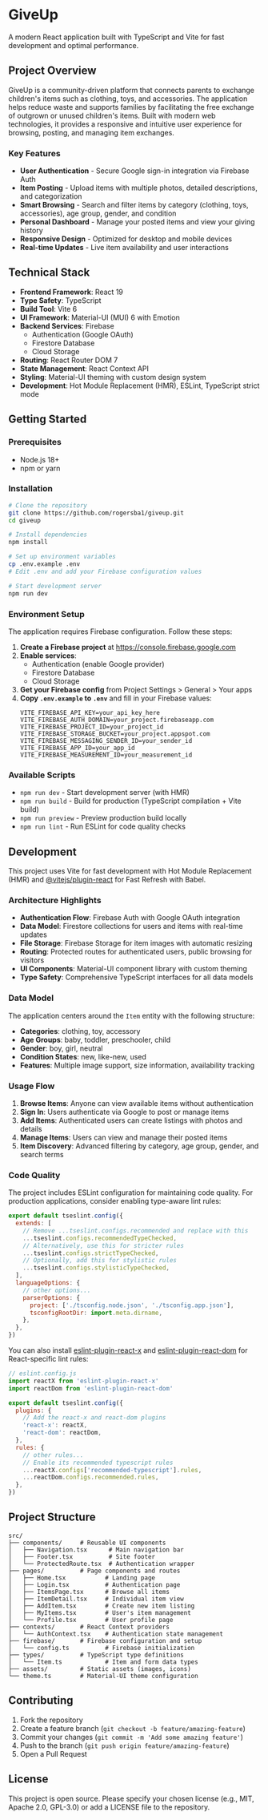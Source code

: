 # GiveUp

A modern React application built with TypeScript and Vite for fast development and optimal performance.

## Project Overview

GiveUp is a community-driven platform that connects parents to exchange children's items such as clothing, toys, and accessories. The application helps reduce waste and supports families by facilitating the free exchange of outgrown or unused children's items. Built with modern web technologies, it provides a responsive and intuitive user experience for browsing, posting, and managing item exchanges.

### Key Features

- **User Authentication** - Secure Google sign-in integration via Firebase Auth
- **Item Posting** - Upload items with multiple photos, detailed descriptions, and categorization
- **Smart Browsing** - Search and filter items by category (clothing, toys, accessories), age group, gender, and condition
- **Personal Dashboard** - Manage your posted items and view your giving history
- **Responsive Design** - Optimized for desktop and mobile devices
- **Real-time Updates** - Live item availability and user interactions

## Technical Stack

- **Frontend Framework**: React 19
- **Type Safety**: TypeScript
- **Build Tool**: Vite 6
- **UI Framework**: Material-UI (MUI) 6 with Emotion
- **Backend Services**: Firebase
  - Authentication (Google OAuth)
  - Firestore Database
  - Cloud Storage
- **Routing**: React Router DOM 7
- **State Management**: React Context API
- **Styling**: Material-UI theming with custom design system
- **Development**: Hot Module Replacement (HMR), ESLint, TypeScript strict mode

## Getting Started

### Prerequisites

- Node.js 18+ 
- npm or yarn

### Installation

```bash
# Clone the repository
git clone https://github.com/rogersba1/giveup.git
cd giveup

# Install dependencies
npm install

# Set up environment variables
cp .env.example .env
# Edit .env and add your Firebase configuration values

# Start development server
npm run dev
```

### Environment Setup

The application requires Firebase configuration. Follow these steps:

1. **Create a Firebase project** at https://console.firebase.google.com
2. **Enable services**:
   - Authentication (enable Google provider)
   - Firestore Database
   - Cloud Storage
3. **Get your Firebase config** from Project Settings > General > Your apps
4. **Copy `.env.example` to `.env`** and fill in your Firebase values:
   ```env
   VITE_FIREBASE_API_KEY=your_api_key_here
   VITE_FIREBASE_AUTH_DOMAIN=your_project.firebaseapp.com
   VITE_FIREBASE_PROJECT_ID=your_project_id
   VITE_FIREBASE_STORAGE_BUCKET=your_project.appspot.com
   VITE_FIREBASE_MESSAGING_SENDER_ID=your_sender_id
   VITE_FIREBASE_APP_ID=your_app_id
   VITE_FIREBASE_MEASUREMENT_ID=your_measurement_id
   ```

### Available Scripts

- `npm run dev` - Start development server (with HMR)
- `npm run build` - Build for production (TypeScript compilation + Vite build)
- `npm run preview` - Preview production build locally
- `npm run lint` - Run ESLint for code quality checks

## Development

This project uses Vite for fast development with Hot Module Replacement (HMR) and [@vitejs/plugin-react](https://github.com/vitejs/vite-plugin-react/blob/main/packages/plugin-react/README.md) for Fast Refresh with Babel.

### Architecture Highlights

- **Authentication Flow**: Firebase Auth with Google OAuth integration
- **Data Model**: Firestore collections for users and items with real-time updates
- **File Storage**: Firebase Storage for item images with automatic resizing
- **Routing**: Protected routes for authenticated users, public browsing for visitors
- **UI Components**: Material-UI component library with custom theming
- **Type Safety**: Comprehensive TypeScript interfaces for all data models

### Data Model

The application centers around the `Item` entity with the following structure:

- **Categories**: clothing, toy, accessory
- **Age Groups**: baby, toddler, preschooler, child
- **Gender**: boy, girl, neutral
- **Condition States**: new, like-new, used
- **Features**: Multiple image support, size information, availability tracking

### Usage Flow

1. **Browse Items**: Anyone can view available items without authentication
2. **Sign In**: Users authenticate via Google to post or manage items
3. **Add Items**: Authenticated users can create listings with photos and details
4. **Manage Items**: Users can view and manage their posted items
5. **Item Discovery**: Advanced filtering by category, age group, gender, and search terms

### Code Quality

The project includes ESLint configuration for maintaining code quality. For production applications, consider enabling type-aware lint rules:

```js
export default tseslint.config({
  extends: [
    // Remove ...tseslint.configs.recommended and replace with this
    ...tseslint.configs.recommendedTypeChecked,
    // Alternatively, use this for stricter rules
    ...tseslint.configs.strictTypeChecked,
    // Optionally, add this for stylistic rules
    ...tseslint.configs.stylisticTypeChecked,
  ],
  languageOptions: {
    // other options...
    parserOptions: {
      project: ['./tsconfig.node.json', './tsconfig.app.json'],
      tsconfigRootDir: import.meta.dirname,
    },
  },
})
```

You can also install [eslint-plugin-react-x](https://github.com/Rel1cx/eslint-react/tree/main/packages/plugins/eslint-plugin-react-x) and [eslint-plugin-react-dom](https://github.com/Rel1cx/eslint-react/tree/main/packages/plugins/eslint-plugin-react-dom) for React-specific lint rules:

```js
// eslint.config.js
import reactX from 'eslint-plugin-react-x'
import reactDom from 'eslint-plugin-react-dom'

export default tseslint.config({
  plugins: {
    // Add the react-x and react-dom plugins
    'react-x': reactX,
    'react-dom': reactDom,
  },
  rules: {
    // other rules...
    // Enable its recommended typescript rules
    ...reactX.configs['recommended-typescript'].rules,
    ...reactDom.configs.recommended.rules,
  },
})
```

## Project Structure

```
src/
├── components/     # Reusable UI components
│   ├── Navigation.tsx      # Main navigation bar
│   ├── Footer.tsx          # Site footer
│   └── ProtectedRoute.tsx  # Authentication wrapper
├── pages/          # Page components and routes
│   ├── Home.tsx           # Landing page
│   ├── Login.tsx          # Authentication page
│   ├── ItemsPage.tsx      # Browse all items
│   ├── ItemDetail.tsx     # Individual item view
│   ├── AddItem.tsx        # Create new item listing
│   ├── MyItems.tsx        # User's item management
│   └── Profile.tsx        # User profile page
├── contexts/       # React Context providers
│   └── AuthContext.tsx    # Authentication state management
├── firebase/       # Firebase configuration and setup
│   └── config.ts          # Firebase initialization
├── types/          # TypeScript type definitions
│   └── Item.ts            # Item and form data types
├── assets/         # Static assets (images, icons)
└── theme.ts        # Material-UI theme configuration
```

## Contributing

1. Fork the repository
2. Create a feature branch (`git checkout -b feature/amazing-feature`)
3. Commit your changes (`git commit -m 'Add some amazing feature'`)
4. Push to the branch (`git push origin feature/amazing-feature`)
5. Open a Pull Request

## License

This project is open source. Please specify your chosen license (e.g., MIT, Apache 2.0, GPL-3.0) or add a LICENSE file to the repository.
